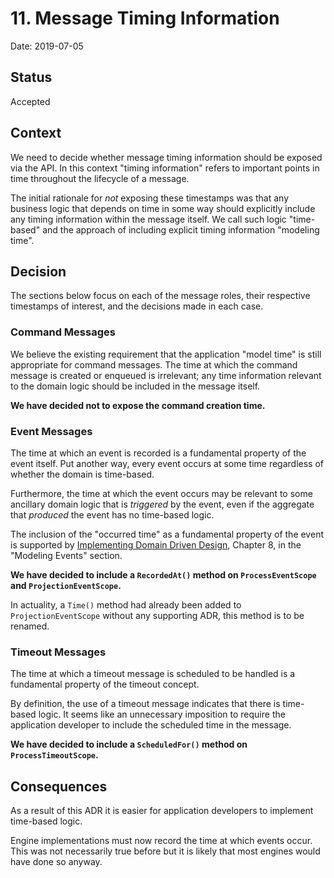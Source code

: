 # 11. Message Timing Information

Date: 2019-07-05

## Status

Accepted

## Context

We need to decide whether message timing information should be exposed via the
API. In this context "timing information" refers to important points in time
throughout the lifecycle of a message.

The initial rationale for *not* exposing these timestamps was that any business
logic that depends on time in some way should explicitly include any timing
information within the message itself. We call such logic "time-based" and the
approach of including explicit timing information "modeling time".

## Decision

The sections below focus on each of the message roles, their respective
timestamps of interest, and the decisions made in each case.

### Command Messages

We believe the existing requirement that the application "model time" is still
appropriate for command messages. The time at which the command message is
created or enqueued is irrelevant; any time information relevant to the domain
logic should be included in the message itself.

**We have decided not to expose the command creation time.**

### Event Messages

The time at which an event is recorded is a fundamental property of the event
itself. Put another way, every event occurs at some time regardless of whether
the domain is time-based.

Furthermore, the time at which the event occurs may be relevant to some
ancillary domain logic that is *triggered* by the event, even if the aggregate
that *produced* the event has no time-based logic.

The inclusion of the "occurred time" as a fundamental property of the event is
supported by [Implementing Domain Driven
Design](https://www.amazon.com/Implementing-Domain-Driven-Design-Vaughn-Vernon/dp/0321834577),
Chapter 8, in the "Modeling Events" section.

**We have decided to include a `RecordedAt()` method on `ProcessEventScope` and `ProjectionEventScope`.**

In actuality, a `Time()` method had already been added to `ProjectionEventScope`
without any supporting ADR, this method is to be renamed.

### Timeout Messages

The time at which a timeout message is scheduled to be handled is a fundamental
property of the timeout concept.

By definition, the use of a timeout message indicates that there is time-based
logic. It seems like an unnecessary imposition to require the application
developer to include the scheduled time in the message.

**We have decided to include a `ScheduledFor()` method on `ProcessTimeoutScope`.**

## Consequences

As a result of this ADR it is easier for application developers to implement
time-based logic.

Engine implementations must now record the time at which events occur. This was
not necessarily true before but it is likely that most engines would have done
so anyway.
